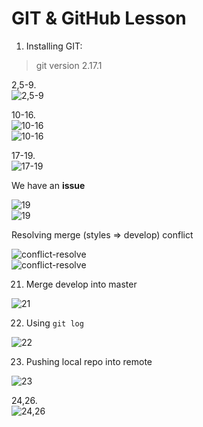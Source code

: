 **GIT & GitHub Lesson**
=======================

1. Installing GIT:  
>git version 2.17.1  
	
2,5-9.  
![2,5-9](./screenshots_1/2020-12-13_010243.jpg)  

10-16.  
![10-16](./screenshots_1/2020-12-13_010635.jpg)  
![10-16](./screenshots_1/2020-12-13_011125.jpg)  

17-19.  
![17-19](./screenshots_1/2020-12-13_011836.jpg)  


We have an **issue**

![19](./screenshots_1/2020-12-13_193802.jpg)  
![19](./screenshots_1/2020-12-13_193943.jpg)


Resolving merge (styles => develop) conflict 

![conflict-resolve](./screenshots_1/2020-12-13_194108.jpg)  
![conflict-resolve](./screenshots_1/2020-12-13_194422.jpg)  

21.  Merge develop into master  

![21](./screenshots_1/2020-12-13_194821.jpg)  

22. Using `git log`  

![22](./screenshots_1/2020-12-13_195151.jpg)  


23. Pushing local repo into remote  

![23](./screenshots_1/2020-12-13_195528.jpg)  


24,26.  
![24,26](./screenshots_1/2020-12-13_201759.jpg)  


